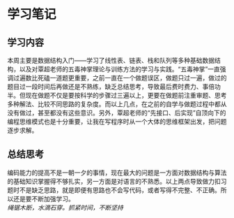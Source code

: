 # 学习笔记  
## 学习内容  
本周主要是数据结构入门——学习了线性表、链表、栈和队列等多种基础数据结构，以及对覃超老师的五毒神掌理论与训练方法的学习与实践。“五毒神掌”一直强调过遍数比死磕一道题更重要，之前一直在一个做题误区，做题只过一遍，做过的题目过一段时间后再做还是不熟练，缺乏总结思考，导致最后费时费力、事倍功半。但现在做题不仅是要按科学的步骤过三遍以上，更要在做题前注重审题、思考多种解法、比较不同思路的复杂度。而以上几点，在之前的自学与做题过程中都从没有做过，甚至都没有这些意识。另外，覃超老师的“先接口、后实现”自顶向下的编程思维模式也是十分重要，让我在写程序时从一个大体的思维框架出发，把问题逐步求解。  
## 总结思考  
编码能力的提高不是一朝一夕的事情，现在最大的问题是一方面对数据结构与算法的基础知识掌握得不够扎实，另一方面是对语言的不熟悉。以上两点导致做力扣习题时不是缺乏思路，就是即便有思路也不会写代码，或者写得不完整、不正确。所以还是要不断加强学习。  
*绳锯木断，水滴石穿。抓紧时间，不断坚持*



